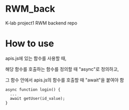 # RWM_back
K-lab project1 RWM backend repo

# How to use

apis.js에 있는 함수를 사용할 때,

해당 함수를 호출하는 함수를 정의할 때 "async"로 정의하고,

그 함수 안에서 apis.js의 함수를 호출할 때 "await"을 붙여야 함

```
async function login() {
  ...
  await getUser(id_value);
}
```
